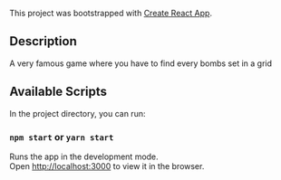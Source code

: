 This project was bootstrapped with [Create React App](https://github.com/facebook/create-react-app).

## Description

A very famous game where you have to find every bombs set in a grid 

## Available Scripts

In the project directory, you can run:

### `npm start` or `yarn start`

Runs the app in the development mode.<br>
Open [http://localhost:3000](http://localhost:3000) to view it in the browser.

